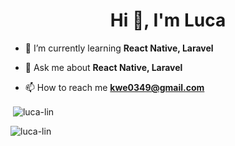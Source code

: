 <h1 align="center">Hi 👋, I'm Luca</h1>

- 🌱 I’m currently learning **React Native, Laravel**

- 💬 Ask me about **React Native, Laravel**

- 📫 How to reach me **kwe0349@gmail.com**

<p>&nbsp;<img align="center" src="https://github-readme-stats.vercel.app/api?username=luca-lin&show_icons=true&locale=en" alt="luca-lin" /></p>

<p><img align="center" src="https://github-readme-stats.vercel.app/api/top-langs?username=luca-lin&show_icons=true&locale=en&layout=compact" alt="luca-lin" /></p>

